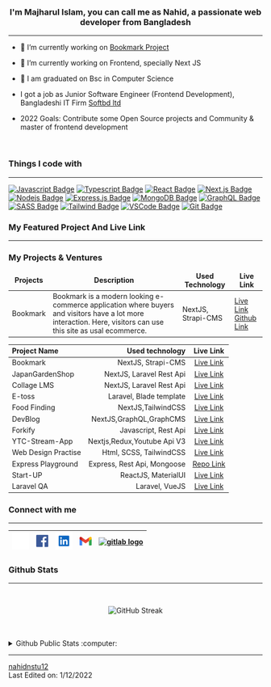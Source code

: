 
  

### <div align="center">I'm Majharul Islam, you can call me as Nahid, a passionate web developer from Bangladesh</div>  
  ---
  
  

- 🔭 I’m currently working on [Bookmark Project](https://bookmark-bd.fly.dev/)  
  

- 🌱 I’m currently working on Frontend, specially Next JS 
  

- 🏫 I am graduated on Bsc in Computer Science

- I got a job as Junior Software Engineer (Frontend Development), Bangladeshi IT Firm [Softbd ltd](https://softbdltd.com/)

- 2022 Goals: Contribute some Open Source projects and Community & master of frontend development
  

<br/>  

<!-- <img alt="Night Coding" src="https://raw.githubusercontent.com/AVS1508/AVS1508/master/assets/Night-Coding.gif" align="right"/> -->

### Things I code with
---
[![Javascript Badge](https://img.shields.io/badge/-Javascript-F0DB4F?style=for-the-badge&labelColor=black&logo=javascript&logoColor=F0DB4F)](#) [![Typescript Badge](https://img.shields.io/badge/-Typescript-007acc?style=for-the-badge&labelColor=black&logo=typescript&logoColor=007acc)](#) [![React Badge](https://img.shields.io/badge/-React-61DBFB?style=for-the-badge&labelColor=black&logo=react&logoColor=61DBFB)](#) [![Next.js Badge](https://img.shields.io/badge/next.js-000000?style=for-the-badge&logo=nextdotjs&logoColor=white)](#) [![Nodejs Badge](https://img.shields.io/badge/-Nodejs-3C873A?style=for-the-badge&labelColor=black&logo=node.js&logoColor=3C873A)](#) [![Express.js Badge](https://img.shields.io/badge/Express.js-000000?style=for-the-badge&logo=express&logoColor=white)](#) [![MongoDB Badge](https://img.shields.io/badge/MongoDB-4EA94B?style=for-the-badge&logo=mongodb&logoColor=white)](#) [![GraphQL Badge](https://img.shields.io/badge/-GraphQl-e535ab?style=for-the-badge&labelColor=black&logo=node.js&logoColor=e535ab)](#) [![SASS Badge](https://img.shields.io/badge/Sass-CC6699?style=for-the-badge&logo=sass&logoColor=white)](#) [![Tailwind Badge](https://img.shields.io/badge/Tailwind%20CSS-092749?style=for-the-badge&logo=tailwindcss&logoColor=06B6D4&labelColor=000000)](#) [![VSCode Badge](https://img.shields.io/badge/Visual_Studio-5C2D91?style=for-the-badge&logo=visual%20studio&logoColor=white)](#) [![Git Badge](https://img.shields.io/badge/Git-F05032?style=for-the-badge&logo=git&logoColor=white)](#)




<!-- ### My Skill Set  
---

<table>
  <tr  width="100%">
 <td valign="top" width="100%">


### Frontend  
<div align="center">  
<img style="margin: 30px" src="https://profilinator.rishav.dev/skills-assets/javascript-original.svg" alt="JavaScript" height="50" />  
<img style="margin: 30px" src="https://nextjs.org/static/favicon/favicon-32x32.png" alt="nextjs" width="50" height="50"/>
<img style="margin: 30px" src="https://profilinator.rishav.dev/skills-assets/react-original-wordmark.svg" alt="React" height="50" />  

<img style="margin: 30px" src="https://profilinator.rishav.dev/skills-assets/css3-original-wordmark.svg" alt="CSS3" height="50" />  
<img style="margin: 30px" src="https://profilinator.rishav.dev/skills-assets/sass-original.svg" alt="Sass" height="50" />  
<img style="margin: 30px" src="https://github.com/nahidnstu12/nahidnstu12/blob/main/tailwindcss.png" alt="CSS3" height="50" /> 
  
</div>

</td>
  </tr>
  <tr  width="100%">
 <td valign="top" width="100%">

### Backend  
<div align="left">  
<img style="margin: 10px" src="https://github.com/nahidnstu12/nahidnstu12/blob/main/mern-stack.png" alt="PHP" height="50" /> 
<img style="margin: 10px" src="https://profilinator.rishav.dev/skills-assets/php-original.svg" alt="PHP" height="50" />  
<img style="margin: 10px" src="https://profilinator.rishav.dev/skills-assets/mysql-original-wordmark.svg" alt="MySQL" height="50" />  
<img style="margin: 10px" src="https://profilinator.rishav.dev/skills-assets/laravel-plain-wordmark.svg" alt="Laravel" height="50" />  
</div>

</td>

  
</tr></table>  

<br/>   -->

### My Featured Project And Live Link
---

### My Projects & Ventures

<table>
  <thead align="center">
    <tr border: none;>
      <td><b>Projects</b></td>
      <td><b>Description</b></td>
      <td><b>Used Technology</b></td>
      <td><b>Live Link</b></td>
    </tr>
  </thead>
  <tbody>
    <tr>
      <td>Bookmark</td>
      <td>Bookmark is a modern looking e-commerce application where buyers and visitors have a lot more interaction. Here, visitors can use this site as usal ecommerce.</td>
      <td>NextJS, Strapi-CMS </td>
      <td> <a href="https://bookmark-bd.fly.dev/" target="_blank">Live Link</a><br><a href="https://bookmark-bd.fly.dev/" target="_blank">Github Link</a></td>
    </tr>
    
  </tbody>
</table>
   
Project Name | Used technology | Live Link
| :--- | ---: | :---:
Bookmark  | NextJS, Strapi-CMS | [Live Link](https://bookmark-bd.fly.dev/)
JapanGardenShop  | NextJS, Laravel Rest Api | [Live Link](https://ecom-admin-japangardencity.vercel.app/)
Collage LMS  | NextJS, Laravel Rest Api | [Live Link](https://collage-lms-nstu.netlify.app/)
E-toss  | Laravel, Blade template | [Live Link](https://www.etossbd.com)
Food Finding  | NextJS,TailwindCSS  | [Live Link](https://food-finding.vercel.app/)
DevBlog  | NextJS,GraphQL,GraphCMS  | [Live Link](https://devblog-graphcms.vercel.app/)
Forkify  | Javascript, Rest Api | [Live Link](https://food-fork.netlify.app/)
YTC-Stream-App  | Nextjs,Redux,Youtube Api V3  | [Live Link](https://ytc-stream.netlify.app)
Web Design Practise  | Html, SCSS, TailwindCSS | [Live Link](https://bootcamp-assignment-web-desgin.netlify.app)
Express Playground  | Express, Rest Api, Mongoose | [Repo Link](https://github.com/nahidnstu12/express-playground)
Start-UP | ReactJS, MaterialUI | [Live Link](https://startup-mui.netlify.app)
Laravel QA  | Laravel, VueJS | [Live Link](https://ask-questions-sof.herokuapp.com/)

      
### Connect with me 
---

| [<img src="https://raw.githubusercontent.com/Delta456/Delta456/master/img/github.png" alt="github logo" width="34">](https://github.com/Delta456) | [<img src="https://github.com/nahidnstu12/nahidnstu12/blob/main/fb-2.png" alt="fb logo" width="24">](https://www.facebook.com/https://www.facebook.com/profile.php?id=100025300822373) | [<img src="https://github.com/nahidnstu12/nahidnstu12/blob/main/linkedin-2.png" alt="linedin logo" width="34">](https://linkedin.com/in/https://www.linkedin.com/in/nahid-islam-1aaa6814b/) | [<img src="https://github.com/nahidnstu12/nahidnstu12/blob/main/gmail-2.png" alt="gmail logo" width="24">](mailto:nahid.dev19@gmail.com) | [<img src="https://raw.githubusercontent.com/Delta456/Delta456/master/img/gitlab.png" alt="gitlab logo" width="24">](https://gitlab.com/nahidcste12) 
|---|---|---|---|---|



### Github Stats  
---
<!-- <div align="center"><img src="https://github-readme-stats.vercel.app/api?username=nahidnstu12&show_icons=true&count_private=true&hide_border=true" align="center" /></div>   -->

<div align="center"> <br/>
  
  ![GitHub Streak](https://github-readme-streak-stats.herokuapp.com/?user=nahidnstu12) 
  
</div>
<br/>  

<br>
<details>
  <summary>Github Public Stats :computer:</summary>
<a href="https://github.com/nahidnstu12?tab=repositories">
  <img align="center" src="https://github-readme-stats.vercel.app/api/top-langs/?username=nahidnstu12&hide=scheme&count_private=true&title_color=EC5061&text_color=FBDCDF&icon_color=E89F9A&bg_color=0D1117" />
</a>
<a href="https://github.com/nahidnstu12?tab=repositories">
  <img align="center" src="https://github-readme-stats.vercel.app/api?username=nahidnstu12&show_icons=true&line_height=33&count_private=true&title_color=EC5061&text_color=FBDCDF&icon_color=E89F9A&bg_color=0D1117" alt="Nahid's GitHub Stats" />
</a>

![Profile Views](https://komarev.com/ghpvc/?username=nahidnstu12)
  ----
</details>

------
[nahidnstu12](https://github.com/nahidnstu12) <br>
Last Edited on: 1/12/2022


  

<br/>  

  

<br/>  

  

<br/>  


<br />



